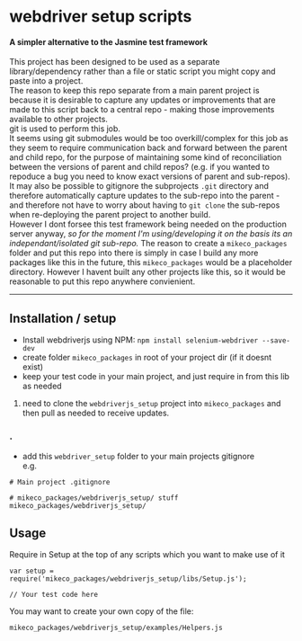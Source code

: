 
# webdriver setup scripts

#### A simpler alternative to the Jasmine test framework

This project has been designed to be used as a separate library/dependency rather
than a file or static script you might copy and paste into a project.  
The reason to keep this repo separate from a main parent project
 is because it is desirable to capture any updates or improvements that are made to 
this script back to a central repo - making those improvements available to other
projects.  
git is used to perform this job.  
It seems using git submodules would be too 
overkill/complex for this job as they seem to require communication back and 
forward between the parent and child repo, for the purpose of maintaining
some kind of reconciliation between the versions of parent and child
repos? (e.g. if you wanted to repoduce a bug you need to know exact versions of
parent and sub-repos).  
It may also be possible to gitignore the subprojects `.git` directory and therefore
automatically capture updates to the sub-repo into the parent - and therefore not have
to worry about having to `git clone` the sub-repos when re-deploying the parent
project to another build.  
However I dont forsee  this test framework  being
needed on the production server anyway, *so for the moment I'm using/developing it 
on the basis its an independant/isolated git sub-repo.*
The reason to create a `mikeco_packages` folder and put this repo into there is simply
in case I build any more packages like this in the future, this `mikeco_packages` would
be a placeholder directory. However I havent built any other projects like this, so
it would be reasonable to put this repo anywhere convienient.


-----------

## Installation / setup

* Install webdriverjs using NPM: `npm install selenium-webdriver --save-dev`
* create folder `mikeco_packages` in root of your project dir (if it doesnt exist)
* keep your test code in your main project, and just require in from this lib as
needed
1. need to clone the `webdriverjs_setup` project into `mikeco_packages` and then pull
 as needed to receive updates.  

### . 

* add this `webdriver_setup` folder to your main projects gitignore  
e.g.

```
# Main project .gitignore

# mikeco_packages/webdriverjs_setup/ stuff 
mikeco_packages/webdriverjs_setup/
```


## Usage

Require in Setup at the top of any scripts which you want to make use of it
```
var setup = require('mikeco_packages/webdriverjs_setup/libs/Setup.js');

// Your test code here
```
You may want to create your own copy of the file: 
```
mikeco_packages/webdriverjs_setup/examples/Helpers.js
```
